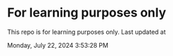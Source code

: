 # For learning purposes only
This repo is for learning purposes only.
Last updated at

Monday, July 22, 2024 3:53:28 PM

